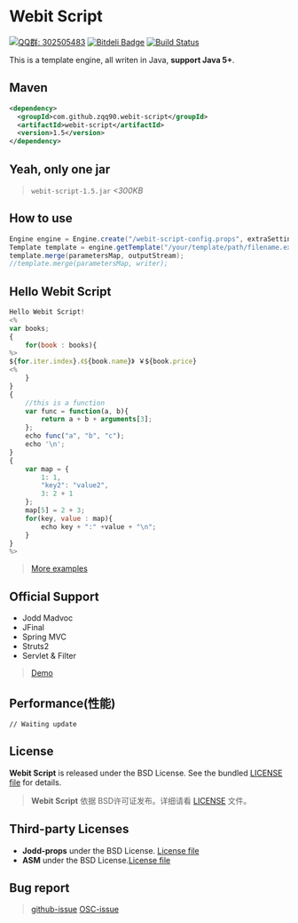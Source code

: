 Webit Script  
====
<a target="_blank" href="http://shang.qq.com/wpa/qunwpa?idkey=7be9d8a59a8533b7c2837bdc22295b4b47c65384eda323971cf5f3b9943ad9db"><img border="0" src="http://pub.idqqimg.com/wpa/images/group.png" alt="QQ群: 302505483" title="QQ群: 302505483"></a>
<a target="_blank" href="https://bitdeli.com/free"><img border="0" src="https://d2weczhvl823v0.cloudfront.net/zqq90/webit-script/trend.png" alt="Bitdeli Badge" title="Bitdeli Badge"></a>
<a target="_blank" href="https://travis-ci.org/zqq90/webit-script"><img border="0" src="https://api.travis-ci.org/zqq90/webit-script.png" alt="Build Status" title="Build Status"></a>

This is a template engine, all writen in Java, **support Java 5+**.

## Maven

~~~~~xml
<dependency>
  <groupId>com.github.zqq90.webit-script</groupId>
  <artifactId>webit-script</artifactId>
  <version>1.5</version>
</dependency>
~~~~~

## Yeah, only one jar

> `webit-script-1.5.jar` *<300KB*

## How to use

~~~~~java
Engine engine = Engine.create("/webit-script-config.props", extraSettings);
Template template = engine.getTemplate("/your/template/path/filename.ext");
template.merge(parametersMap, outputStream); 
//template.merge(parametersMap, writer);
~~~~~

## Hello Webit Script

~~~~~javascript
Hello Webit Script!
<%
var books;
{
    for(book : books){
%>
${for.iter.index}.《${book.name}》 ￥${book.price}
<%
    }
}
{
    //this is a function
    var func = function(a, b){
        return a + b + arguments[3];
    };
    echo func("a", "b", "c");
    echo '\n';
}
{
    var map = {
        1: 1,
        "key2": "value2",
        3: 2 + 1
    };
    map[5] = 2 + 3;
    for(key, value : map){
        echo key + ":" +value + "\n";
    }
}
%>
~~~~~

> [More examples][tests]

## Official Support
+ Jodd Madvoc
+ JFinal
+ Spring MVC
+ Struts2
+ Servlet & Filter

> [Demo][mvc-demo]

## Performance(性能)

~~~~~
// Waiting update
~~~~~


## License
 
**Webit Script** is released under the BSD License. See the bundled [LICENSE file][license] for
details.

> **Webit Script** 依据 BSD许可证发布。详细请看 [LICENSE][license] 文件。

## Third-party Licenses

+ **Jodd-props**  under the BSD License. [License file][jodd_license]
+ **ASM**  under the BSD License.[License file][asm_license]

## Bug report

> [github-issue][new_issue_github]
> [OSC-issue][new_issue_osc]

[mvc-demo]: https://github.com/zqq90/webitscript-mvc-demo
[tests]: https://github.com/zqq90/webit-script/tree/master/webit-script/src/test/resources/webit/script/test/tmpls

[new_issue_github]: https://github.com/zqq90/webit-script/issues/new
[new_issue_osc]: http://git.oschina.net/zqq90/webit-script/issues/new

[license]: https://github.com/zqq90/webit-script/blob/master/LICENSE
[jodd_license]: http://jodd.org/license.html
[asm_license]: http://asm.ow2.org/license.html

